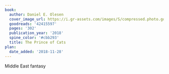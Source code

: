 ```yaml
---
book:
  author: Daniel E. Olesen
  cover_image_url: https://i.gr-assets.com/images/S/compressed.photo.goodreads.com/books/1540226159l/42415597._SX98_.jpg
  goodreads: '42415597'
  pages: '302'
  publication_year: '2018'
  spine_color: '#cbb293'
  title: The Prince of Cats
plan:
  date_added: '2018-11-28'
---
```


Middle East fantasy
